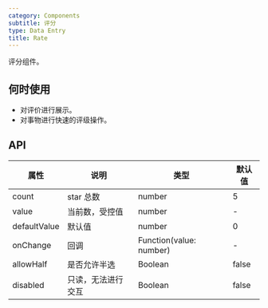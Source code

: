 ```yaml
---
category: Components
subtitle: 评分
type: Data Entry
title: Rate
---
```


评分组件。

## 何时使用

- 对评价进行展示。
- 对事物进行快速的评级操作。

## API

| 属性        | 说明           | 类型               | 默认值       |
|------------|----------------|-------------------|-------------|
| count    | star 总数 | number | 5 |
| value | 当前数，受控值 | number | - |
| defaultValue | 默认值 | number | 0 |
| onChange | 回调 | Function(value: number) | - |
| allowHalf | 是否允许半选   | Boolean | false |
| disabled | 只读，无法进行交互 | Boolean | false |
